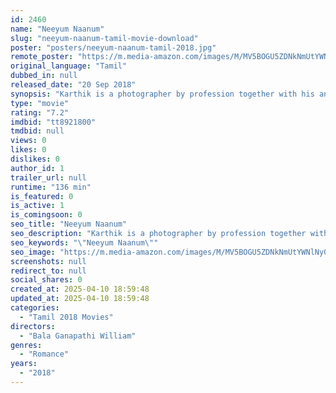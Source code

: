 ```yaml
---
id: 2460
name: "Neeyum Naanum"
slug: "neeyum-naanum-tamil-movie-download"
poster: "posters/neeyum-naanum-tamil-2018.jpg"
remote_poster: "https://m.media-amazon.com/images/M/MV5BOGU5ZDNkNmUtYWNlNy00YjA1LWI0NDYtN2QzYTk0ZWQ2MWNiXkEyXkFqcGdeQXVyOTA0ODgwMzY@._V1_SX300.jpg"
original_language: "Tamil"
dubbed_in: null
released_date: "20 Sep 2018"
synopsis: "Karthik is a photographer by profession together with his another two friends Arun and Viki. One fine day, he came across Oviya who is after her break-up. Karthik falling in love with her."
type: "movie"
rating: "7.2"
imdbid: "tt8921800"
tmdbid: null
views: 0
likes: 0
dislikes: 0
author_id: 1
trailer_url: null
runtime: "136 min"
is_featured: 0
is_active: 1
is_comingsoon: 0
seo_title: "Neeyum Naanum"
seo_description: "Karthik is a photographer by profession together with his another two friends Arun and Viki. One fine day, he came across Oviya who is after her break-up. Karthik falling in love with her."
seo_keywords: "\"Neeyum Naanum\""
seo_image: "https://m.media-amazon.com/images/M/MV5BOGU5ZDNkNmUtYWNlNy00YjA1LWI0NDYtN2QzYTk0ZWQ2MWNiXkEyXkFqcGdeQXVyOTA0ODgwMzY@._V1_SX300.jpg"
screenshots: null
redirect_to: null
social_shares: 0
created_at: 2025-04-10 18:59:48
updated_at: 2025-04-10 18:59:48
categories:
  - "Tamil 2018 Movies"
directors:
  - "Bala Ganapathi William"
genres:
  - "Romance"
years:
  - "2018"
---
```

